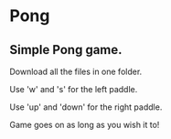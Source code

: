 # Pong
## Simple Pong game.

Download all the files in one folder.

Use 'w' and 's' for the left paddle.

Use 'up' and 'down' for the right paddle.

Game goes on as long as you wish it to!
